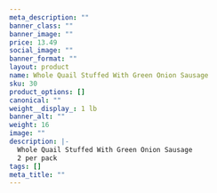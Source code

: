 ```yaml
---
meta_description: ""
banner_class: ""
banner_image: ""
price: 13.49
social_image: ""
banner_format: ""
layout: product
name: Whole Quail Stuffed With Green Onion Sausage
sku: 30
product_options: []
canonical: ""
weight__display_: 1 lb
banner_alt: ""
weight: 16
image: ""
description: |-
  Whole Quail Stuffed With Green Onion Sausage
  2 per pack
tags: []
meta_title: ""
---
```

